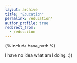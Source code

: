 ```yaml
---
layout: archive
title: "Education"
permalink: /education/
author_profile: true
redirect_from:
  - /education
---
```


{% include base_path %}


I have no idea what am I doing. :))
